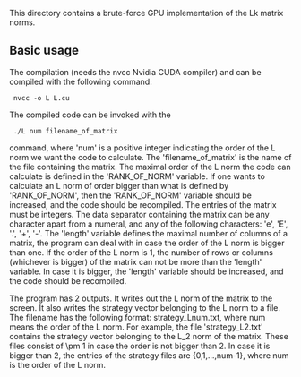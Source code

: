 This directory contains a brute-force GPU implementation of the Lk matrix norms.

## Basic usage

The compilation (needs the nvcc Nvidia CUDA compiler) and can be compiled with the following command:

     nvcc -o L L.cu

The compiled code can be invoked with the

     ./L num filename_of_matrix

command, where 'num' is a positive integer indicating the order of the L norm we want the code to calculate. The 'filename_of_matrix' is the name of the file containing the matrix. The maximal order of the L norm the code can calculate is defined in the 'RANK_OF_NORM' variable. If one wants to calculate an L norm of order bigger than what is defined by 'RANK_OF_NORM', then the 'RANK_OF_NORM' variable should be increased, and the code should be recompiled. The entries of the matrix must be integers. The data separator containing the matrix can be any character apart from a numeral, and any of the following characters: 'e', 'E', '.', '+', '-'. The 'length' variable defines the maximal number of columns of a matrix, the program can deal with in case the order of the L norm is bigger than one. If the order of the L norm is 1, the number of rows or columns (whichever is bigger) of the matrix can not be more than the 'length' variable. In case it is bigger, the 'length' variable should be increased, and the code should be recompiled.

The program has 2 outputs. It writes out the L norm of the matrix to the screen. It also writes the strategy vector belonging to the L norm to a file. The filename has the following format: strategy_Lnum.txt, where num means the order of the L norm. For example, the file 'strategy_L2.txt' contains the strategy vector belonging to the L_2 norm of the matrix. These files consist of \pm 1 in case the order is not bigger than 2. In case it is bigger than 2, the entries of the strategy files are {0,1,...,num-1}, where num is the order of the L norm.
